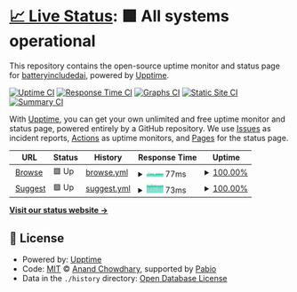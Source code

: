 # [📈 Live Status](https://status.batteryincluded.ai): <!--live status--> **🟩 All systems operational**

This repository contains the open-source uptime monitor and status page for [batteryincludedai](https://status.batteryincluded.ai), powered by [Upptime](https://github.com/upptime/upptime).

[![Uptime CI](https://github.com/batteryincludedai/status/workflows/Uptime%20CI/badge.svg)](https://github.com/batteryincludedai/status/actions?query=workflow%3A%22Uptime+CI%22)
[![Response Time CI](https://github.com/batteryincludedai/status/workflows/Response%20Time%20CI/badge.svg)](https://github.com/batteryincludedai/status/actions?query=workflow%3A%22Response+Time+CI%22)
[![Graphs CI](https://github.com/batteryincludedai/status/workflows/Graphs%20CI/badge.svg)](https://github.com/batteryincludedai/status/actions?query=workflow%3A%22Graphs+CI%22)
[![Static Site CI](https://github.com/batteryincludedai/status/workflows/Static%20Site%20CI/badge.svg)](https://github.com/batteryincludedai/status/actions?query=workflow%3A%22Static+Site+CI%22)
[![Summary CI](https://github.com/batteryincludedai/status/workflows/Summary%20CI/badge.svg)](https://github.com/batteryincludedai/status/actions?query=workflow%3A%22Summary+CI%22)

With [Upptime](https://upptime.js.org), you can get your own unlimited and free uptime monitor and status page, powered entirely by a GitHub repository. We use [Issues](https://github.com/batteryincludedai/status/issues) as incident reports, [Actions](https://github.com/batteryincludedai/status/actions) as uptime monitors, and [Pages](https://status.batteryincluded.ai) for the status page.

<!--start: status pages-->
<!-- This summary is generated by Upptime (https://github.com/upptime/upptime) -->
<!-- Do not edit this manually, your changes will be overwritten -->
<!-- prettier-ignore -->
| URL | Status | History | Response Time | Uptime |
| --- | ------ | ------- | ------------- | ------ |
| <img alt="" src="https://icons.duckduckgo.com/ip3/api.batteryincluded.io.ico" height="13"> [Browse](https://api.batteryincluded.io/api/v1/collections/demo/documents/browse?q=phone&v[locale]=de) | 🟩 Up | [browse.yml](https://github.com/batteryincludedai/status/commits/HEAD/history/browse.yml) | <details><summary><img alt="Response time graph" src="./graphs/browse/response-time-week.png" height="20"> 77ms</summary><br><a href="https://status.batteryincluded.io/history/browse"><img alt="Response time 94" src="https://img.shields.io/endpoint?url=https%3A%2F%2Fraw.githubusercontent.com%2Fbatteryincludedai%2Fstatus%2FHEAD%2Fapi%2Fbrowse%2Fresponse-time.json"></a><br><a href="https://status.batteryincluded.io/history/browse"><img alt="24-hour response time 71" src="https://img.shields.io/endpoint?url=https%3A%2F%2Fraw.githubusercontent.com%2Fbatteryincludedai%2Fstatus%2FHEAD%2Fapi%2Fbrowse%2Fresponse-time-day.json"></a><br><a href="https://status.batteryincluded.io/history/browse"><img alt="7-day response time 77" src="https://img.shields.io/endpoint?url=https%3A%2F%2Fraw.githubusercontent.com%2Fbatteryincludedai%2Fstatus%2FHEAD%2Fapi%2Fbrowse%2Fresponse-time-week.json"></a><br><a href="https://status.batteryincluded.io/history/browse"><img alt="30-day response time 75" src="https://img.shields.io/endpoint?url=https%3A%2F%2Fraw.githubusercontent.com%2Fbatteryincludedai%2Fstatus%2FHEAD%2Fapi%2Fbrowse%2Fresponse-time-month.json"></a><br><a href="https://status.batteryincluded.io/history/browse"><img alt="1-year response time 94" src="https://img.shields.io/endpoint?url=https%3A%2F%2Fraw.githubusercontent.com%2Fbatteryincludedai%2Fstatus%2FHEAD%2Fapi%2Fbrowse%2Fresponse-time-year.json"></a></details> | <details><summary><a href="https://status.batteryincluded.io/history/browse">100.00%</a></summary><a href="https://status.batteryincluded.io/history/browse"><img alt="All-time uptime 100.00%" src="https://img.shields.io/endpoint?url=https%3A%2F%2Fraw.githubusercontent.com%2Fbatteryincludedai%2Fstatus%2FHEAD%2Fapi%2Fbrowse%2Fuptime.json"></a><br><a href="https://status.batteryincluded.io/history/browse"><img alt="24-hour uptime 100.00%" src="https://img.shields.io/endpoint?url=https%3A%2F%2Fraw.githubusercontent.com%2Fbatteryincludedai%2Fstatus%2FHEAD%2Fapi%2Fbrowse%2Fuptime-day.json"></a><br><a href="https://status.batteryincluded.io/history/browse"><img alt="7-day uptime 100.00%" src="https://img.shields.io/endpoint?url=https%3A%2F%2Fraw.githubusercontent.com%2Fbatteryincludedai%2Fstatus%2FHEAD%2Fapi%2Fbrowse%2Fuptime-week.json"></a><br><a href="https://status.batteryincluded.io/history/browse"><img alt="30-day uptime 100.00%" src="https://img.shields.io/endpoint?url=https%3A%2F%2Fraw.githubusercontent.com%2Fbatteryincludedai%2Fstatus%2FHEAD%2Fapi%2Fbrowse%2Fuptime-month.json"></a><br><a href="https://status.batteryincluded.io/history/browse"><img alt="1-year uptime 100.00%" src="https://img.shields.io/endpoint?url=https%3A%2F%2Fraw.githubusercontent.com%2Fbatteryincludedai%2Fstatus%2FHEAD%2Fapi%2Fbrowse%2Fuptime-year.json"></a></details>
| <img alt="" src="https://icons.duckduckgo.com/ip3/api.batteryincluded.io.ico" height="13"> [Suggest](https://api.batteryincluded.io/api/v1/collections/demo/documents/suggest?q=phone&v[locale]=de) | 🟩 Up | [suggest.yml](https://github.com/batteryincludedai/status/commits/HEAD/history/suggest.yml) | <details><summary><img alt="Response time graph" src="./graphs/suggest/response-time-week.png" height="20"> 73ms</summary><br><a href="https://status.batteryincluded.io/history/suggest"><img alt="Response time 77" src="https://img.shields.io/endpoint?url=https%3A%2F%2Fraw.githubusercontent.com%2Fbatteryincludedai%2Fstatus%2FHEAD%2Fapi%2Fsuggest%2Fresponse-time.json"></a><br><a href="https://status.batteryincluded.io/history/suggest"><img alt="24-hour response time 72" src="https://img.shields.io/endpoint?url=https%3A%2F%2Fraw.githubusercontent.com%2Fbatteryincludedai%2Fstatus%2FHEAD%2Fapi%2Fsuggest%2Fresponse-time-day.json"></a><br><a href="https://status.batteryincluded.io/history/suggest"><img alt="7-day response time 73" src="https://img.shields.io/endpoint?url=https%3A%2F%2Fraw.githubusercontent.com%2Fbatteryincludedai%2Fstatus%2FHEAD%2Fapi%2Fsuggest%2Fresponse-time-week.json"></a><br><a href="https://status.batteryincluded.io/history/suggest"><img alt="30-day response time 76" src="https://img.shields.io/endpoint?url=https%3A%2F%2Fraw.githubusercontent.com%2Fbatteryincludedai%2Fstatus%2FHEAD%2Fapi%2Fsuggest%2Fresponse-time-month.json"></a><br><a href="https://status.batteryincluded.io/history/suggest"><img alt="1-year response time 77" src="https://img.shields.io/endpoint?url=https%3A%2F%2Fraw.githubusercontent.com%2Fbatteryincludedai%2Fstatus%2FHEAD%2Fapi%2Fsuggest%2Fresponse-time-year.json"></a></details> | <details><summary><a href="https://status.batteryincluded.io/history/suggest">100.00%</a></summary><a href="https://status.batteryincluded.io/history/suggest"><img alt="All-time uptime 100.00%" src="https://img.shields.io/endpoint?url=https%3A%2F%2Fraw.githubusercontent.com%2Fbatteryincludedai%2Fstatus%2FHEAD%2Fapi%2Fsuggest%2Fuptime.json"></a><br><a href="https://status.batteryincluded.io/history/suggest"><img alt="24-hour uptime 100.00%" src="https://img.shields.io/endpoint?url=https%3A%2F%2Fraw.githubusercontent.com%2Fbatteryincludedai%2Fstatus%2FHEAD%2Fapi%2Fsuggest%2Fuptime-day.json"></a><br><a href="https://status.batteryincluded.io/history/suggest"><img alt="7-day uptime 100.00%" src="https://img.shields.io/endpoint?url=https%3A%2F%2Fraw.githubusercontent.com%2Fbatteryincludedai%2Fstatus%2FHEAD%2Fapi%2Fsuggest%2Fuptime-week.json"></a><br><a href="https://status.batteryincluded.io/history/suggest"><img alt="30-day uptime 100.00%" src="https://img.shields.io/endpoint?url=https%3A%2F%2Fraw.githubusercontent.com%2Fbatteryincludedai%2Fstatus%2FHEAD%2Fapi%2Fsuggest%2Fuptime-month.json"></a><br><a href="https://status.batteryincluded.io/history/suggest"><img alt="1-year uptime 100.00%" src="https://img.shields.io/endpoint?url=https%3A%2F%2Fraw.githubusercontent.com%2Fbatteryincludedai%2Fstatus%2FHEAD%2Fapi%2Fsuggest%2Fuptime-year.json"></a></details>

<!--end: status pages-->

[**Visit our status website →**](https://status.batteryincluded.ai)

## 📄 License

- Powered by: [Upptime](https://github.com/upptime/upptime)
- Code: [MIT](./LICENSE) © [Anand Chowdhary](https://anandchowdhary.com), supported by [Pabio](https://pabio.com)
- Data in the `./history` directory: [Open Database License](https://opendatacommons.org/licenses/odbl/1-0/)
